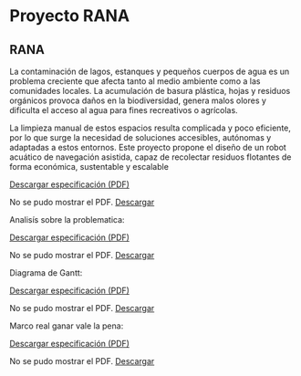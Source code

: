 # Proyecto RANA
## RANA
La contaminación de lagos, estanques y pequeños cuerpos de agua es un problema creciente que afecta tanto al medio ambiente como a las comunidades locales. La acumulación de basura plástica, hojas y residuos orgánicos provoca daños en la biodiversidad, genera malos olores y dificulta el acceso al agua para fines recreativos o agrícolas.

La limpieza manual de estos espacios resulta complicada y poco eficiente, por lo que surge la necesidad de soluciones accesibles, autónomas y adaptadas a estos entornos. Este proyecto propone el diseño de un robot acuático de navegación asistida, capaz de recolectar residuos flotantes de forma económica, sustentable y escalable

[Descargar especificación (PDF)](recursos/archivos/Prototipo.pdf)

<object data="../recursos/archivos/Prototipo.pdf" type="application/pdf" width="100%" height="600">
  <p>No se pudo mostrar el PDF. <a href="../recursos/archivos/Prototipo.pdf">Descargar</a></p>
</object>

Analisís sobre la problematica:

[Descargar especificación (PDF)](recursos/archivos/rana2.pdf)

<object data="../recursos/archivos/rana2.pdf" type="application/pdf" width="100%" height="600">
  <p>No se pudo mostrar el PDF. <a href="../recursos/archivos/rana2.pdf">Descargar</a></p>
</object>

Diagrama de Gantt:

[Descargar especificación (PDF)](RANAGANTT.pdf)

<object data="../recursos/archivos/RANAGANTT.pdf" type="application/pdf" width="100%" height="600">
  <p>No se pudo mostrar el PDF. <a href="../recursos/archivos/RANAGANTT.pdf">Descargar</a></p>
</object>

Marco real ganar vale la pena:

[Descargar especificación (PDF)](MRGVP.pdf)

<object data="../recursos/archivos/MRGVP.pdf" type="application/pdf" width="100%" height="600">
  <p>No se pudo mostrar el PDF. <a href="../recursos/archivos/MRGVP.pdf">Descargar</a></p>
</object>